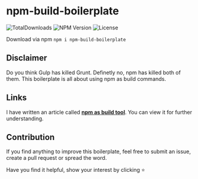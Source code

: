 # npm-build-boilerplate

![TotalDownloads](https://img.shields.io/npm/dt/npm-build-boilerplate.svg)
![NPM Version](https://img.shields.io/npm/v/npm-build-boilerplate.svg)
![License](https://img.shields.io/npm/l/npm-build-boilerplate.svg)

Download via npm
`npm i npm-build-boilerplate`

## Disclaimer
Do you think Gulp has killed Grunt. Definetly no, npm has killed both of them.
This boilerplate is all about using npm as build commands.

## Links
I have written an article called **[npm as build tool](https://tinyurl.com/lfuqw5u)**. You can view it for further understanding.

## Contribution
If you find anything to improve this boilerplate, feel free to submit an issue, create a pull request or spread the word.

Have you find it helpful, show your interest by clicking :star:
